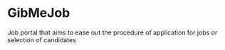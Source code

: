 # GibMeJob
Job portal that aims to ease out the procedure of application for jobs or selection of candidates
